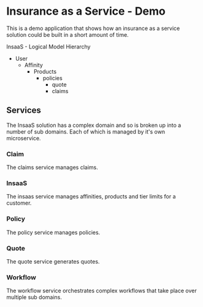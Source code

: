 # Insurance as a Service - Demo

This is a demo application that shows how an insurance as a service solution could be built in a short amount of time.

InsaaS - Logical Model Hierarchy
- User
    - Affinity
        - Products
            - policies
                - quote
                - claims

## Services

The InsaaS solution has a complex domain and so is broken up into a number of sub domains. Each of which is managed by it's own microservice.

### Claim

The claims service manages claims.

### InsaaS

The insaas service manages affinities, products and tier limits for a customer.

### Policy

The policy service manages policies.

### Quote

The quote service generates quotes.

### Workflow

The workflow service orchestrates complex workflows that take place over multiple sub domains.